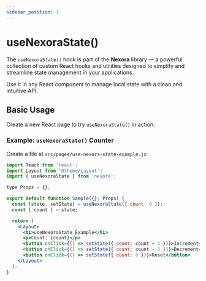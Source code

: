```yaml
---
sidebar_position: 1
---
```


# useNexoraState()

The `useNexoraState()` hook is part of the **Nexora** library — a powerful collection of custom React hooks and utilities designed to simplify and streamline state management in your applications.

Use it in any React component to manage local state with a clean and intuitive API.

## Basic Usage

Create a new React page to try `useNexoraState()` in action:

### Example: `useNexoraState()` Counter

Create a file at `src/pages/use-nexora-state-example.js`:

```jsx title="src/pages/use-nexora-state-example.js"
import React from 'react';
import Layout from '@theme/Layout';
import { useNexoraState } from 'nexora';

type Props = {};

export default function Sample({}: Props) {
  const [state, setState] = useNexoraState({ count: 0 });
  const { count } = state;

  return (
    <Layout>
      <h1>useNexoraState Example</h1>
      <p>Count: {count}</p>
      <button onClick={() => setState({ count: count + 1 })}>Increment</button>
      <button onClick={() => setState({ count: count - 1 })}>Decrement</button>
      <button onClick={() => setState({ count: 0 })}>Reset</button>
    </Layout>
  );
}
